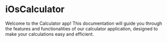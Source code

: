 # iOsCalculator
Welcome to the Calculator app! This documentation will guide you through the features and functionalities of our calculator application, designed to make your calculations easy and efficient.

